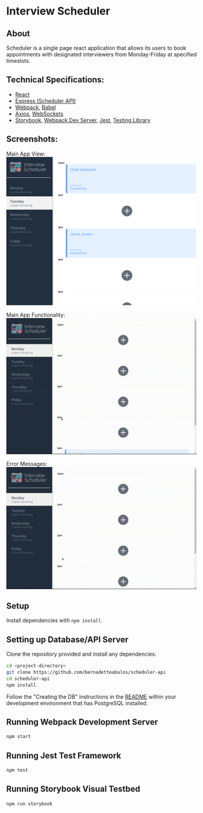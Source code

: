 # Interview Scheduler

## About
Scheduler is a single page react application that allows its users to book appointments with designated interviewers from Monday-Friday at specified timeslots. 

## Technical Specifications:
- [React](https://reactjs.org/)
- [Express (Scheduler API)](https://expressjs.com/)
- [Webpack](https://webpack.js.org/), [Babel](https://babeljs.io/)
- [Axios](https://github.com/axios/axios), [WebSockets](https://developer.mozilla.org/en-US/docs/Web/API/WebSockets_API)
- [Storybook](https://storybook.js.org/), [Webpack Dev Server](https://github.com/webpack/webpack-dev-server), [Jest](https://jestjs.io/en/), [Testing Library](https://testing-library.com/)

## Screenshots:
Main App View:
!["Main App View"](https://github.com/bernadetteabalos/scheduler/blob/master/docs/scheduler_main.png?raw=true)

Main App Functionality:
!["Main App Functionalities"](https://github.com/bernadetteabalos/scheduler/blob/master/docs/scheduler_functions.gif?raw=true)

Error Messages:
!["Error Messages"](https://github.com/bernadetteabalos/scheduler/blob/master/docs/scheduler_error.gif?raw=true)


## Setup

Install dependencies with `npm install`.

## Setting up Database/API Server
Clone the repository provided and install any dependencies:
```sh
cd <project-directory>
git clone https://github.com/bernadetteabalos/scheduler-api
cd scheduler-api
npm install
```
Follow the "Creating the DB" instructions in the [README](https://github.com/bernadetteabalos/scheduler-api) within your development environment that has PostgreSQL installed.
## Running Webpack Development Server

```sh
npm start
```

## Running Jest Test Framework

```sh
npm test
```

## Running Storybook Visual Testbed

```sh
npm run storybook
```

